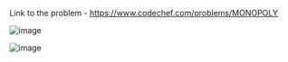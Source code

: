 Link to the problem - https://www.codechef.com/problems/MONOPOLY


![image](https://user-images.githubusercontent.com/57552973/219996745-06a426d4-418b-49a2-be61-e0e377eb8824.png)


![image](https://user-images.githubusercontent.com/57552973/219996766-47f03b57-e1b5-4c96-b0a5-4dca8e5dbb77.png)
